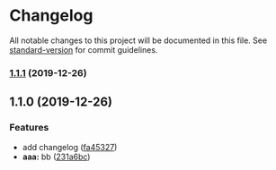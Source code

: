# Changelog

All notable changes to this project will be documented in this file. See [standard-version](https://github.com/conventional-changelog/standard-version) for commit guidelines.

### [1.1.1](https://github.com/zhangOking/TSvue/compare/v1.1.0...v1.1.1) (2019-12-26)

## 1.1.0 (2019-12-26)


### Features

* add changelog ([fa45327](https://github.com/zhangOking/TSvue/commit/fa4532774b854a1a786f65146d75f07059ff3cc9))
* **aaa:** bb ([231a6bc](https://github.com/zhangOking/TSvue/commit/231a6bc358656eb8468b74e68e734c7b3f9569af))
